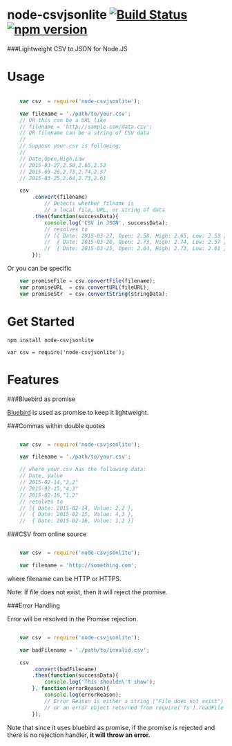 # node-csvjsonlite [![Build Status](https://travis-ci.org/tak215/node-csvjsonlite.svg?branch=master)](https://travis-ci.org/tak215/node-csvjsonlite) [![npm version](https://badge.fury.io/js/node-csvjsonlite.svg)](http://badge.fury.io/js/node-csvjsonlite)
###Lightweight CSV to JSON for Node.JS

# Usage

```js

    var csv  = require('node-csvjsonlite');

    var filename = './path/to/your.csv';
    // OR this can be a URL like
    // filename = 'http://sample.com/data.csv';
    // OR filename can be a string of CSV data
    //
    // Suppose your.csv is following:
    //
    // Date,Open,High,Low
    // 2015-03-27,2.58,2.65,2.53
    // 2015-03-26,2.73,2.74,2.57
    // 2015-03-25,2.64,2.73,2.61

    csv
        .convert(filename)
            // Detects whether filname is
            // a local file, URL, or string of data
        .then(function(successData){
            console.log('CSV in JSON', successData);
            // resolves to
            // [{ Date: 2015-03-27, Open: 2.58, High: 2.65, Low: 2.53 },
            //  { Date: 2015-03-26, Open: 2.73, High: 2.74, Low: 2.57 },
            //  { Date: 2015-03-25, Open: 2.64, High: 2.73, Low: 2.61 }]
        });

```

Or you can be specific

```js
    var promiseFile = csv.convertFile(filename);
    var promiseURL  = csv.convertURL(fileURL);
    var promiseStr  = csv.convertString(stringData);

```

# Get Started

```
npm install node-csvjsonlite
```


```
var csv = require('node-csvjsonlite');
```

# Features
###Bluebird as promise

[Bluebird](https://github.com/petkaantonov/bluebird) is used as promise to keep it lightweight.


###Commas within double quotes

```js

    var csv  = require('node-csvjsonlite');

    var filename = './path/to/your.csv';

    // where your.csv has the following data:
    // Date, Value
    // 2015-02-14,"2,2"
    // 2015-02-15,"4,3"
    // 2015-02-16,"1,2"
    // resolves to
    // [{ Date: 2015-02-14, Value: 2,2 },
    //  { Date: 2015-02-15, Value: 4,3 },
    //  { Date: 2015-02-16, Value: 1,2 }]


```

###CSV from online source

```js

    var csv  = require('node-csvjsonlite');

    var filename = 'http://something.com';

```
where filename can be HTTP or HTTPS.

Note: If file does not exist, then it will reject the promise.


###Error Handling

Error will be resolved in the Promise rejection.



```js

    var csv  = require('node-csvjsonlite');

    var badFilename = './path/to/invalid.csv';

    csv
        .convert(badFilename)
        .then(function(successData){
            console.log('This shouldn\'t show');
        }, function(errorReason){
            console.log(errorReason);
            // Error Reason is either a string ("File does not exist")
            // or an error object returned from require('fs').readFile
        });

```


Note that since it uses bluebird as promise,
if the promise is rejected and there is no rejection handler,
**it will throw an error.**
